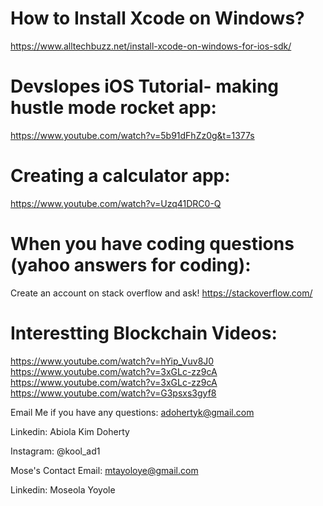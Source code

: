 # How to Install Xcode on Windows?
https://www.alltechbuzz.net/install-xcode-on-windows-for-ios-sdk/

# Devslopes iOS Tutorial- making hustle mode rocket app:
https://www.youtube.com/watch?v=5b91dFhZz0g&t=1377s

# Creating a calculator app:
https://www.youtube.com/watch?v=Uzq41DRC0-Q

# When you have coding questions (yahoo answers for coding):
Create an account on stack overflow and ask!
https://stackoverflow.com/

# Interestting Blockchain Videos:
https://www.youtube.com/watch?v=hYip_Vuv8J0
https://www.youtube.com/watch?v=3xGLc-zz9cA
https://www.youtube.com/watch?v=3xGLc-zz9cA
https://www.youtube.com/watch?v=G3psxs3gyf8

Email Me if you have any questions: adohertyk@gmail.com

Linkedin: Abiola Kim Doherty

Instagram: @kool_ad1

Mose's Contact
Email: mtayoloye@gmail.com

Linkedin: Moseola Yoyole
